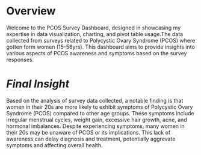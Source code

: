 # Overview
Welcome to the PCOS Survey Dashboard, designed in showcasing my expertise in data visualization, charting, and pivot table usage.The data collected from surveys related to Polycystic Ovary Syndrome (PCOS) where gotten form women (15-56yrs). This dashboard aims to provide insights into various aspects of PCOS  awareness and symptoms  based on the survey responses.

# *Final Insight*
Based on the analysis of survey data collected, a notable finding is that women in their 20s are more likely to exhibit symptoms of Polycystic Ovary Syndrome (PCOS) compared to other age groups. These symptoms include irregular menstrual cycles, weight gain, excessive hair growth, acne, and hormonal imbalances.
Despite experiencing symptoms, many women in their 20s may be unaware of PCOS or its implications. This lack of awareness can delay diagnosis and treatment, potentially aggrevate symptoms and affecting overall health.

